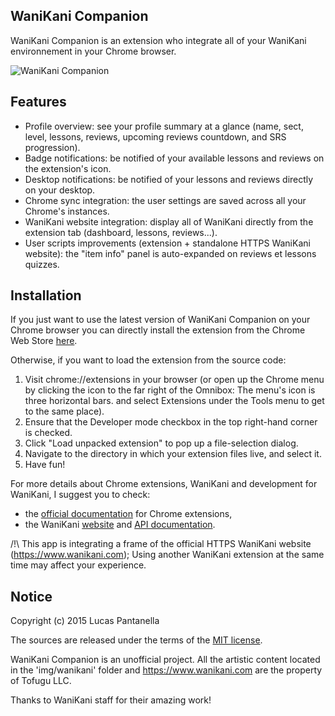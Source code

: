 ## WaniKani Companion

WaniKani Companion is an extension who integrate all of your WaniKani environnement in your Chrome browser.

![WaniKani Companion](https://lh6.googleusercontent.com/XPRgWP5wxDrRvQgA_tL2vI4QBTnyegM5tcAvzZaEzPuYb57-2-BtqTFyhoY0u8PUjpa5HTcLxA=s640-h400-e365-rw)

## Features

* Profile overview: see your profile summary at a glance (name, sect, level, lessons, reviews, upcoming reviews countdown, and SRS progression).
* Badge notifications: be notified of your available lessons and reviews on the extension's icon.
* Desktop notifications: be notified of your lessons and reviews directly on your desktop.
* Chrome sync integration: the user settings are saved across all your Chrome's instances.
* WaniKani website integration: display all of WaniKani directly from the extension tab (dashboard, lessons, reviews...).
* User scripts improvements (extension + standalone HTTPS WaniKani website): the "item info" panel is auto-expanded on reviews et lessons quizzes.

## Installation

If you just want to use the latest version of WaniKani Companion on your Chrome browser you can directly install the extension from the Chrome Web Store [here](https://chrome.google.com/webstore/detail/wanikani-companion/plfjbbakjphlkdpcdpodaedhicoaloph).

Otherwise, if you want to load the extension from the source code:

 1. Visit chrome://extensions in your browser (or open up the Chrome menu by clicking the icon to the far right of the Omnibox:  The menu's icon is three horizontal bars. and select Extensions under the Tools menu to get to the same place).
 2. Ensure that the Developer mode checkbox in the top right-hand corner is checked.
 3. Click "Load unpacked extension" to pop up a file-selection dialog.
 4. Navigate to the directory in which your extension files live, and select it.
 5. Have fun!

For more details about Chrome extensions, WaniKani and development for WaniKani, I suggest you to check:

- the [official documentation](https://developer.chrome.com/extensions) for Chrome extensions,
- the WaniKani [website](https://www.wanikani.com) and [API documentation](https://www.wanikani.com/api).

/!\ This app is integrating a frame of the official HTTPS WaniKani website (https://www.wanikani.com); Using another WaniKani extension at the same time may affect your experience.

## Notice

Copyright (c) 2015 Lucas Pantanella

The sources are released under the terms of the [MIT license](LICENSE).

WaniKani Companion is an unofficial project.
All the artistic content located in the 'img/wanikani' folder and https://www.wanikani.com are the property of Tofugu LLC.

Thanks to WaniKani staff for their amazing work!